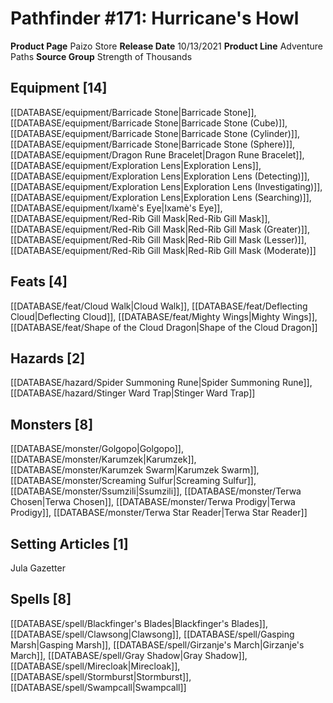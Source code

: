 ﻿---
id: '101'
name: Pathfinder 171. Hurricane's Howl
rarity: Common
rus_type_level: null
source: null
trait: null
type: Source

---
# Pathfinder #171: Hurricane's Howl

**Product Page** Paizo Store
**Release Date** 10/13/2021
**Product Line** Adventure Paths
**Source Group** Strength of Thousands

## Equipment [14]

[[DATABASE/equipment/Barricade Stone|Barricade Stone]], [[DATABASE/equipment/Barricade Stone|Barricade Stone (Cube)]], [[DATABASE/equipment/Barricade Stone|Barricade Stone (Cylinder)]], [[DATABASE/equipment/Barricade Stone|Barricade Stone (Sphere)]], [[DATABASE/equipment/Dragon Rune Bracelet|Dragon Rune Bracelet]], [[DATABASE/equipment/Exploration Lens|Exploration Lens]], [[DATABASE/equipment/Exploration Lens|Exploration Lens (Detecting)]], [[DATABASE/equipment/Exploration Lens|Exploration Lens (Investigating)]], [[DATABASE/equipment/Exploration Lens|Exploration Lens (Searching)]], [[DATABASE/equipment/Ixamè's Eye|Ixamè's Eye]], [[DATABASE/equipment/Red-Rib Gill Mask|Red-Rib Gill Mask]], [[DATABASE/equipment/Red-Rib Gill Mask|Red-Rib Gill Mask (Greater)]], [[DATABASE/equipment/Red-Rib Gill Mask|Red-Rib Gill Mask (Lesser)]], [[DATABASE/equipment/Red-Rib Gill Mask|Red-Rib Gill Mask (Moderate)]]

## Feats [4]

[[DATABASE/feat/Cloud Walk|Cloud Walk]], [[DATABASE/feat/Deflecting Cloud|Deflecting Cloud]], [[DATABASE/feat/Mighty Wings|Mighty Wings]], [[DATABASE/feat/Shape of the Cloud Dragon|Shape of the Cloud Dragon]]

## Hazards [2]

[[DATABASE/hazard/Spider Summoning Rune|Spider Summoning Rune]], [[DATABASE/hazard/Stinger Ward Trap|Stinger Ward Trap]]

## Monsters [8]

[[DATABASE/monster/Golgopo|Golgopo]], [[DATABASE/monster/Karumzek|Karumzek]], [[DATABASE/monster/Karumzek Swarm|Karumzek Swarm]], [[DATABASE/monster/Screaming Sulfur|Screaming Sulfur]], [[DATABASE/monster/Ssumzili|Ssumzili]], [[DATABASE/monster/Terwa Chosen|Terwa Chosen]], [[DATABASE/monster/Terwa Prodigy|Terwa Prodigy]], [[DATABASE/monster/Terwa Star Reader|Terwa Star Reader]]

## Setting Articles [1]

Jula Gazetter

## Spells [8]

[[DATABASE/spell/Blackfinger's Blades|Blackfinger's Blades]], [[DATABASE/spell/Clawsong|Clawsong]], [[DATABASE/spell/Gasping Marsh|Gasping Marsh]], [[DATABASE/spell/Girzanje's March|Girzanje's March]], [[DATABASE/spell/Gray Shadow|Gray Shadow]], [[DATABASE/spell/Mirecloak|Mirecloak]], [[DATABASE/spell/Stormburst|Stormburst]], [[DATABASE/spell/Swampcall|Swampcall]]